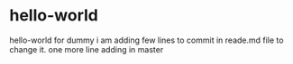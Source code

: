 # hello-world
hello-world for dummy
 i am adding few lines to commit in reade.md file to change it.
one more line adding in master
